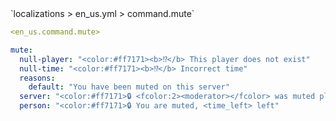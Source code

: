 <!--@include: @/parts/module/command/mute.md#title-->
<!--@include: @/parts/words.md#path--> `localizations > en_us.yml > command.mute`

<!--@include: @/parts/module/command/mute.md#explanation-->

<!--@include: @/parts/words.md#edit-->
```yaml
<en_us.command.mute>
```

<!--@include: @/parts/words.md#default-->
```yaml
mute:
  null-player: "<color:#ff7171><b>⁉</b> This player does not exist"
  null-time: "<color:#ff7171><b>⁉</b> Incorrect time"
  reasons:
    default: "You have been muted on this server"
  server: "<color:#ff7171>🔒 <fcolor:2><moderator></fcolor> was muted player <fcolor:2><player></fcolor> <fcolor:1><hover:show_text:\"<fcolor:1>ID: <id><br>Date: <date><br>Time: <time><br>Remaining time: <time_left><br>Moderator: <moderator><br>Reason: <reason>\">[INFO]</hover>"
  person: "<color:#ff7171>🔒 You are muted, <time_left> left"
```

<!--@include: @/parts/module/command/mute.md#parameters-->
<!--@include: @/parts/module/command/mute.md#localization-->

